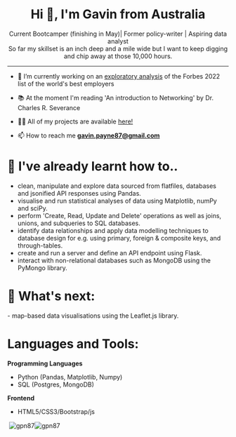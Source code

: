 <h1 align="center">Hi 👋, I'm Gavin from Australia</h1>

<p align="center">Current Bootcamper (finishing in May)| Former policy-writer | Aspiring data analyst</br> 
So far my skillset is an inch deep and a mile wide but I want to keep digging </br>
and chip away at those 10,000 hours.</p>
<hr>

- 🔭 I’m currently working on an [exploratory analysis](https://github.com/GPN87/top_100_employers_2022) of the Forbes 2022 list of the world's best employers 

- 📚 At the moment I'm reading 'An introduction to Networking' by Dr. Charles R. Severance

- 👨‍💻 All of my projects are available [here!](https://github.com/GPN87?tab=repositories)

- 📫 How to reach me **gavin.payne87@gmail.com**

<h1>🌱 I've already learnt how to..</h1>

- clean, manipulate and explore data sourced from flatfiles, databases and jsonified API responses using Pandas.
- visualise and run statistical analyses of data using Matplotlib, numPy and sciPy. 
- perform 'Create, Read, Update and Delete' operations as well as joins, unions, and subqueries to SQL databases.
- identify data relationships and apply data modelling techniques to database design for e.g. using primary, foreign & composite keys, and through-tables.
- create and run a server and define an API endpoint using Flask.
- interact with non-relational databases such as MongoDB using the PyMongo library.

<h1>🔮 What's next:</h1>
- map-based data visualisations using the Leaflet.js library.

<h1 align="left">Languages and Tools:</h1>

**Programming Languages**
- Python (Pandas, Matplotlib, Numpy)
- SQL (Postgres, MongoDB)

**Frontend**
- HTML5/CSS3/Bootstrap/js

<p>&nbsp;<img align="center" src="https://github-readme-stats.vercel.app/api?username=gpn87&show_icons=true&locale=en" alt="gpn87" /><img align="center" src="https://github-readme-streak-stats.herokuapp.com/?user=gpn87&" alt="gpn87" /></p>


<!--
**GPN87/GPN87** is a ✨ _special_ ✨ repository because its `README.md` (this file) appears on your GitHub profile.

Here are some ideas to get you started:

- 🔭 I’m currently working on ...
- 🌱 I’m currently learning ...
- 👯 I’m looking to collaborate on ...
- 🤔 I’m looking for help with ...
- 💬 Ask me about ...
- 📫 How to reach me: ...
- 😄 Pronouns: ...
- ⚡ Fun fact: ...
-->
